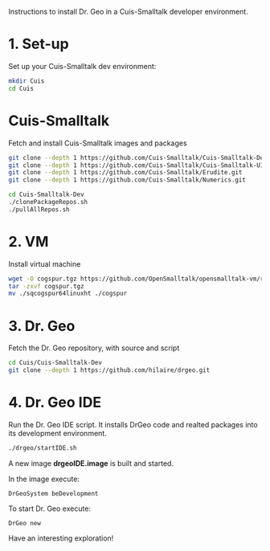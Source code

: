 Instructions to install Dr. Geo in a Cuis-Smalltalk developer environment.

# 1. Set-up
Set up your Cuis-Smalltalk dev environment:
```bash
mkdir Cuis
cd Cuis
```

# Cuis-Smalltalk
Fetch and install Cuis-Smalltalk images and packages
```bash
git clone --depth 1 https://github.com/Cuis-Smalltalk/Cuis-Smalltalk-Dev.git
git clone --depth 1 https://github.com/Cuis-Smalltalk/Cuis-Smalltalk-UI.git
git clone --depth 1 https://github.com/Cuis-Smalltalk/Erudite.git
git clone --depth 1 https://github.com/Cuis-Smalltalk/Numerics.git

cd Cuis-Smalltalk-Dev
./clonePackageRepos.sh
./pullAllRepos.sh
```

# 2. VM
Install virtual machine

```bash
wget -O cogspur.tgz https://github.com/OpenSmalltalk/opensmalltalk-vm/releases/latest/download/squeak.cog.spur_linux64x64.tar.gz
tar -zxvf cogspur.tgz
mv ./sqcogspur64linuxht ./cogspur
```

# 3. Dr. Geo

Fetch the Dr. Geo repository, with source and script

```bash
cd Cuis/Cuis-Smalltalk-Dev
git clone --depth 1 https://github.com/hilaire/drgeo.git
```

# 4. Dr. Geo IDE

Run the Dr. Geo IDE script. It installs DrGeo code and realted
packages into its development environment.

```bash
./drgeo/startIDE.sh
```

A new image **drgeoIDE.image** is built and started.

In the image execute:

```smalltalk
DrGeoSystem beDevelopment
```

To start Dr. Geo execute:

```smalltalk
DrGeo new
```



Have an interesting exploration!
